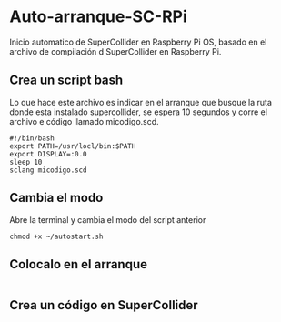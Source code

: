 # Auto-arranque-SC-RPi
Inicio automatico de SuperCollider en Raspberry Pi OS, basado en el archivo de compilación d SuperCollider en Raspberry Pi.

## Crea un script bash
Lo que hace este archivo es indicar en el arranque que busque la ruta donde esta instalado supercollider, se espera 10 segundos y corre el archivo e código llamado micodigo.scd. 
```
#!/bin/bash
export PATH=/usr/locl/bin:$PATH
export DISPLAY=:0.0
sleep 10
sclang micodigo.scd
```
## Cambia el modo
Abre la terminal y cambia el modo del script anterior
```
chmod +x ~/autostart.sh
```
## Colocalo en el arranque
```
```
## Crea un código en SuperCollider
```
```
